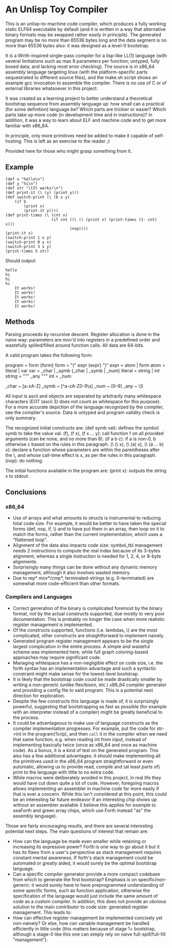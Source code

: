 # An Unlisp Toy Compiler

This is an unlisp-to-machine code compiler, which produces a fully working static ELF64 executable by default (and it is written in a way that alternative binary formats may be swapped rather easily in principle).
The generated program may be no more than 65536 bytes long and the data segment is no more than 65536 bytes also: it was designed as a level-0 bootstrap.

It is a Wirth-inspired single-pass compiler for a lisp-like LL(1) language (with several limitations such as max 8 parameters per function; untyped, fully boxed data; and lacking most error checking).
The source is in x86\_64 assembly language targeting linux (with the platform-specific parts sequestrated to different source files), and the make.sh script shows an example gcc invocation to assemble the compiler.
There is no use of C or of external libraries whatsoever in this project.

It was created as a learning project to better understand a theoretical bootstrap sequence from assembly language up: how small can a practical (for some definition) language be? Which parts are trickier or easier? Which parts take up more code (in development time and in instructions)?
In addition, it was a way to learn about ELF and machine code and to get more familiar with x86\_64.

In principle, only more primitives need be added to make it capable of self-hosting. This is left as an exercise to the reader ;)

Provided here for those who might grasp something from it.

## Example

```
(def x "hello\n")
(def y "hi\n")
(def str "\tIt works!\n")
(def print-it (\ (y) (print y)))
(def switch-print (\ (b x y)
	(if b
		(print x)
		(print-it y))))
(def print-times (\ (cnt x)
					(if cnt ((\ () (print x) (print-times (1- cnt) x)))
							(nop))))
(print-it x)
(switch-print 1 x y)
(switch-print 0 y x)
(switch-print 3 x y)
(print-times 5 str)
```

Should output:

```
hello
hi
hi
hi
	It works!
	It works!
	It works!
	It works!
	It works!
```

## Methods

Parsing proceeds by recursive descent. Register allocation is done in the naive way: parameters are mov'd into registers in a predefined order and wastefully spilled/filled around function calls. All data are 64-bits.

A valid program takes the following form:

program = form {form}
form = "(" expr {expr} ")"
expr = atom | form
atom = literal | var
var = _char | _symb {_char | _symb | _num}
literal = string | int
string = "\"" _any "\""
int = _num

_char ~ [a-zA-Z]
_symb ~ [^a-zA-Z0-9\s]
_num ~ [0-9]
_any ~ \S

All input is ascii and objects are separated by arbitrarily many whitespace characters (EOT (ascii 3) does not count as whitespace for this purpose).
For a more accurate depiction of the language recognized by the compiler, see the compiler's source.
Data is untyped and program validity check is only summary.

The recognized initial constructs are:
(def symb val): defines the symbol symb to take the value val.
(f), (f x), (f x ... y): call function f on all provided arguments (can be none, and no more than 8).
(if a b c): if a is non-0, b otherwise c based on the rules in this paragraph.
(\ () x), (\ (a) x), (\ (a ... b) x): declare a function whose parameters are within the parentheses after the \\, and whose call-time effect is x, as per the rules in this paragraph.
(nop): do nothing.

The initial functions available in the program are:
(print x): outputs the string x to stdout.

## Conclusions

### x86\_64

- Use of arrays and what amounts to structs is instrumental to reducing total code size. For example, it would be better to have taken the special forms (def, nop, if, \\) and to have put them in an array, then loop on it to match the forms, rather than the current
implementation, which uses a "flattened loop".
- Alignment of the data also impacts code size: symbol\_tbl management needs 2 instructions to compute the real index because of its 3-bytes alignment, whereas a single instruction is needed for 1, 2, 4, or 8-byte alignments.
- Surprisingly many things can be done without any dynamic memory management, although it also involves wasted memory.
- Due to rep* mov*/cmp*, terminated-strings (e.g. 0-terminated) are somewhat more code-efficient than other formats.

### Compilers and Languages

- Correct generation of the binary is complicated foremost by the binary format, not by the actual constructs supported, due mostly to very poor documentation. This is probably no longer the case when more realistic register management is implemented.
- Of the constructs supported, functions (i.e. lambdas, \\) are the most complicated, other constructs are straightforward to implement naively.
- Generated program register management appears to be the single largest complication in the entire process. A simple and wasteful scheme was implemented here, while full graph coloring-based approaches may require significant code.
- Managing whitespace has a non-negligible effect on code size, i.e. the forth syntax has an implementation advantage and such a syntactic constraint might make sense for the lowest-level bootstrap.
- It is likely that the bootstrap code could be made drastically smaller by writing a non-generic (unlike flex/bison, etc.) x86\_64 compiler generator and providing a config file to said program. This is a potential next direction for exploration.
- Despite the few constructs this language is made of, it is surprisingly powerful, suggesting that bootstrapping as fast as possible (for example with an interpreter instead of a compiler) might be greatly beneficial to the process.
- It could be advantageous to make use of language constructs as the compiler implementation progresses. For example, put the code for str-\>int in the program(%rip), and then `call` it in the compiler when we need that same function, e.g. when reading int from input, instead of implementing
	basically twice (once as x86\_64 and once as machine code). As a bonus, it is a kind of test on the generated program.
	This also has a few additional advantages: it should make implementing all the primitives used in the x86\_64 program straightforward or even automatic, allowing us to provide read, compile and (at least parts of) print to the language with little to no extra code.
- While macros were deliberately avoided in this project, in real life they would have cut down quite a lot of code. However, foregoing macros allows implementing an assembler in machine code far more easily if that is ever a concern. While this isn't considered at this point, this could be an interesting
	far future endeavor if an interesting chip shows up without an assembler available (I believe this applies for example to seaForth and green array chips, which use Forth instead "as" the assembly language).

Those are fairly encouraging results, and there are several interesting potential next steps. The main questions of interest that remain are:
- How can the language be made even smaller while retaining or increasing its expressive power? Forth is one way to go about it but it has its flaws from a user's perspective as stack management requires constant mental awareness. If forth's stack management could be automated or greatly aided, it would surely be the optimal bootstrap language.
- Can a specific compiler generator provide a more compact codebase from which to generate the first bootstrap? Emphasis is on specific/non-generic: it would surely have to have preprogrammed understanding of some specific forms, such as function application, otherwise the specification of the language would just include the same amount of code as a custom compiler. In addition, this does not provide an obvious solution to the main contributor to code size: generated register management. This leads to:
- How can effective register management be implemented concisely yet non-naively? Or else, how can variable management be handled efficiently in little code (this matters because of stage 1+ bootstrap, although a stage-0 like this one can simply rely on naive full-spill/full-fill "management").
